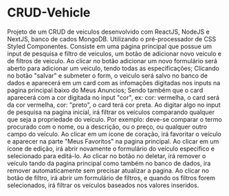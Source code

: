 # CRUD-Vehicle
Projeto de um CRUD de veiculos desenvolvido com ReactJS, NodeJS e NextJS, banco de cados MongoDB.
Utilizando o pré-processador de CSS Styled Componentes.
Consiste em uma página principal que possue um input de pesquisa e filtro de veiculos, um botão de adicionar novo veiculo e de filtros de veiculo.
Ao clicar no botão adicionar um novo formulário será aberto para adicionar um veiculo, tendo todas as especificações;
Clicando no botão "salvar" e submeter o form, o veiculo será salvo no banco de dados e aparecerá em um card com as infomações digitadas nos inputs na pagina principal baixo do Meus Anuncios; 
Sendo também que o card aparecerá com a cor digitada no input "cor", ex: cor: vermelha, o card será da cor vermelha, cor: "preto", o card terá cor preta.
Ao digitar algo no input de pesquisa na pagina inicial, irá filtrar os veículos comparando qualquer que seja a propriedade do veículo. Por exemplo: deve-se comparar o termo procurado com o nome, ou a descrição, ou o preço, ou qualquer outro campo do veículo.
Ao clicar em um ícone de coração, irá favoritar o veículo e aparecer na parte "Meus Favoritos" na pagina principal.
Ao clicar em um ícone de edição, irá abrir novamente o formulário do veículo especifico e selecionado para editá-lo.
Ao clicar no botão no deletar, irá remover o veículo tando da pagina principal como também no banco de dados, ira remover automaticamente sem precisar atualizar a pagina.
Ao clicar no botão de filtro, irá abrir um formulário de filtros, e quando os filtros forem selecionados, irá filtrar os veículos baseados nos valores inseridos.

